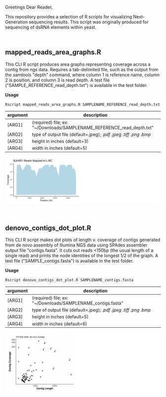 Greetings Dear Reader,

This repository provides a selection of R scripts for visualizing Next-Generation sequencing results. This script was originally produced for sequencing of dsRNA elements within yeast.
<p>&nbsp;</p>

  mapped_reads_area_graphs.R
  ----------------
  This CLI R script produces area graphs representing coverage across a contig from ngs data. Requires a tab-delimited file, such as the output from the samtools "depth" command, where column 1 is reference name, column 2 is position, and column 3 is read depth. A test file ("SAMPLE_REFERENCE_read_depth.txt") is available in the test folder. 

<b>Usage</b>
```
Rscript mapped_reads_area_graphs.R SAMPLENAME_REFERENCE_read_depth.txt
```

argument | description
-------- | ------------
[ARG1] | (required) file; ex: "~/Downloads/SAMPLENAME_REFERENCE_read_depth.txt"
[ARG2] | type of output file (default=.jpeg); <i>.pdf .jpeg .tiff .png .bmp </i>
[ARG3] | height in inches (default=3)
[ARG4] | width in inches (default=5)

![BJH001_L-BC_read_depth2.jpeg](https://raw.githubusercontent.com/amcrabtree/ngs_contigs/master/images/BJH001_L-BC_read_depth2.jpeg)
<p>&nbsp;</p>

  denovo_contigs_dot_plot.R
  ----------------
  This CLI R script makes dot plots of length v. coverage of contigs generated from de novo assembly of Illumina NGS data using SPAdes assembler output file "contigs.fasta". It cuts out reads <150bp (the usual length of a single read) and prints the node identities of the longest 1/2 of the graph. A test file ("SAMPLE_contigs.fasta") is available in the test folder. 

<b>Usage</b>
```
Rscript denovo_contigs_dot_plot.R SAMPLENAME_contigs.fasta
```

argument | description
-------- | ------------
[ARG1] | (required) file; ex: "~/Downloads/SAMPLENAME_contigs.fasta"
[ARG2] | type of output file (default=.jpeg); <i>.pdf .jpeg .tiff .png .bmp </i>
[ARG3] | height in inches (default=5)
[ARG4] | width in inches (default=6)

![YO1622_2020_contigs2.jpeg](https://raw.githubusercontent.com/amcrabtree/ngs_contigs/master/images/YO1622_2020_contigs2.jpeg)
